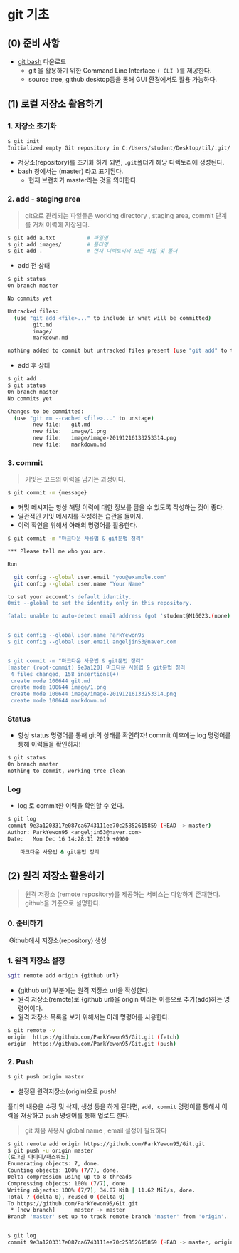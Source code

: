 # git 기초

## (0) 준비 사항

* [git bash](https://gitforwindows.org/) 다운로드
  * git 을 활용하기 위한 Command Line Interface `( CLI )`를 제공한다.
  * source tree, github desktop등을 통해 GUI 환경에서도 활용 가능하다. 



## (1) 로컬 저장소 활용하기

### 1. 저장소 초기화

``` bash
$ git init
Initialized empty Git repository in C:/Users/student/Desktop/til/.git/
```

* 저장소(repository)를 초기화 하게 되면, `.git`폴더가 해당 디렉토리에 생성된다.
* bash 창에서는 (master) 라고 표기된다.
  * 현재 브랜치가 master라는 것을 의미한다.



### 2. add - staging area

> git으로 관리되는 파일들은 working directory , staging area, commit 단계를 거쳐 이력에 저장된다.

```bash
$ git add a.txt			 # 파일명
$ git add images/ 		 # 폴더명
$ git add .				 # 현재 디렉토리의 모든 파일 및 폴더
```

* add 전 상태

```bash
$ git status
On branch master

No commits yet

Untracked files:
  (use "git add <file>..." to include in what will be committed)
        git.md
        image/
        markdown.md

nothing added to commit but untracked files present (use "git add" to track)

```

* add 후 상태

```bash
$ git add .
$ git status
On branch master
No commits yet

Changes to be committed:
  (use "git rm --cached <file>..." to unstage)
        new file:   git.md
        new file:   image/1.png
        new file:   image/image-20191216133253314.png
        new file:   markdown.md

```



### 3. commit

> 커밋은 코드의 이력을 남기는 과정이다. 

``` bash
$ git commit -m {message}

```

* 커밋 메시지는 항상 해당 이력에 대한 정보를 담을 수 있도록 작성하는 것이 좋다.
* 일관적인 커밋 메시지를 작성하는 습관을 들이자.
* 이력 확인을 위해서 아래의 명령어를 활용한다.

``` bash
$ git commit -m "마크다운 사용법 & git문법 정리"

*** Please tell me who you are.

Run

  git config --global user.email "you@example.com"
  git config --global user.name "Your Name"

to set your account's default identity.
Omit --global to set the identity only in this repository.

fatal: unable to auto-detect email address (got 'student@M16023.(none)')


$ git config --global user.name ParkYewon95
$ git config --global user.email angeljin53@naver.com


$ git commit -m "마크다운 사용법 & git문법 정리"
[master (root-commit) 9e3a120] 마크다운 사용법 & git문법 정리
 4 files changed, 158 insertions(+)
 create mode 100644 git.md
 create mode 100644 image/1.png
 create mode 100644 image/image-20191216133253314.png
 create mode 100644 markdown.md

```



### Status

* 항상 status 명령어를 통해 git의 상태를 확인하자! commit 이후에는 log 명령어를 통해 이력들을 확인하자!

``` bash
$ git status
On branch master
nothing to commit, working tree clean
```



### Log

* log 로 commit한 이력을 확인할 수 있다.

``` bash
$ git log
commit 9e3a1203317e087ca6743111ee70c25852615859 (HEAD -> master)
Author: ParkYewon95 <angeljin53@naver.com>
Date:   Mon Dec 16 14:28:11 2019 +0900

    마크다운 사용법 & git문법 정리
```



## (2) 원격 저장소 활용하기

> 원격 저장소 (remote repository)를 제공하는 서비스는 다양하게 존재한다. github을 기준으로 설명한다.



### 0. 준비하기

​	Github에서 저장소(repository) 생성

### 1. 원격 저장소 설정

```bash
$git remote add origin {github url}
```

* {github url} 부분에는 원격 저장소 url을 작성한다. 
* 원격 저장소(remote)로 {github url}을 origin 이라는 이름으로 추가(add)하는 명령어이다.
* 원격 저장소 목록을 보기 위해서는 아래 명령어를 사용한다.

``` bash
$ git remote -v
origin  https://github.com/ParkYewon95/Git.git (fetch)
origin  https://github.com/ParkYewon95/Git.git (push)

```



### 2. Push

```bash
$ git push origin master
```

* 설정된 원격저장소(origin)으로 push!

폴더의 내용을 수정 및 삭제, 생성 등을 하게 된다면, `add, commit` 명령어를 통해서 이력을 저장하고 `push` 명령어를 통해 업로드 한다.



> git 처음 사용시 global name , email 설정이 필요하다

```bash
$ git remote add origin https://github.com/ParkYewon95/Git.git
$ git push -u origin master
(로그인 아이디/패스워드)
Enumerating objects: 7, done.
Counting objects: 100% (7/7), done.
Delta compression using up to 8 threads
Compressing objects: 100% (7/7), done.
Writing objects: 100% (7/7), 34.87 KiB | 11.62 MiB/s, done.
Total 7 (delta 0), reused 0 (delta 0)
To https://github.com/ParkYewon95/Git.git
 * [new branch]      master -> master
Branch 'master' set up to track remote branch 'master' from 'origin'.


$ git log
commit 9e3a1203317e087ca6743111ee70c25852615859 (HEAD -> master, origin/master)

```

